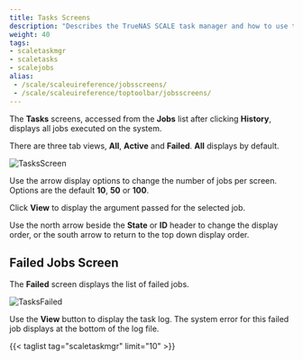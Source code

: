 ```yaml
---
title: Tasks Screens
description: "Describes the TrueNAS SCALE task manager and how to use the task manager to view failed jobs and task logs."
weight: 40
tags:
- scaletaskmgr
- scaletasks
- scalejobs
alias:
 - /scale/scaleuireference/jobsscreens/
 - /scale/scaleuireference/toptoolbar/jobsscreens/
---
```



The **Tasks** screens, accessed from the **Jobs** list after clicking **History**, displays all jobs executed on the system.

There are three tab views, **All**, **Active** and **Failed**. **All** displays by default.

![TasksScreen](/images/SCALE/23.10/TasksScreen.png "Task Manager Jobs")

Use the <span class="iconify" data-icon="bi:caret-down-fill"></span> arrow display options to change the number of jobs per screen. Options are the default **10**, **50** or **100**.

Click **View** to display the argument passed for the selected job.

Use the <span class="material-icons-outlined">north</span> arrow beside the **State** or **ID** header to change the display order, or the <span class="material-icons-outlined">south</span> arrow to return to the top down display order.

## Failed Jobs Screen

The **Failed** screen displays the list of failed jobs. 

![TasksFailed](/images/SCALE/23.10/TasksFailed.png "Failed Tasks")

Use the **View** button to display the task log. The system error for this failed job displays at the bottom of the log file.

{{< taglist tag="scaletaskmgr" limit="10" >}}

